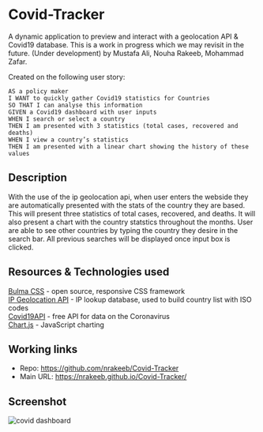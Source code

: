# Covid-Tracker

A dynamic application to preview and interact with a geolocation API & Covid19 database.
This is a work in progress which we may revisit in the future. 
(Under development) by Mustafa Ali, Nouha Rakeeb, Mohammad Zafar. 

Created on the following user story:

```
AS a policy maker
I WANT to quickly gather Covid19 statistics for Countries
SO THAT I can analyse this information 
GIVEN a Covid19 dashboard with user inputs
WHEN I search or select a country 
THEN I am presented with 3 statistics (total cases, recovered and deaths) 
WHEN I view a country’s statistics
THEN I am presented with a linear chart showing the history of these values

```
## Description
With the use of the ip geolocation api, when user enters the webside they are automatically presented with the stats of the country they are based.
This will present three statistics of total cases, recovered, and deaths. It will also present a chart with the country statstics throughout the months.
User are able to see other countries by typing the country they desire in the search bar. 
All previous searches will be displayed once input box is clicked.

## Resources & Technologies used  

[Bulma CSS](https://bulma.io/) - open source, responsive CSS framework  
[IP Geolocation API](https://ipgeolocation.io/) - IP lookup database, used to build country list with ISO codes  
[Covid19API](https://covid19api.com/) - free API for data on the Coronavirus  
[Chart.js](https://www.chartjs.org/) - JavaScript charting

## Working links 
* Repo: https://github.com/nrakeeb/Covid-Tracker
* Main URL: https://nrakeeb.github.io/Covid-Tracker/

## Screenshot

![covid dashboard](https://user-images.githubusercontent.com/82734765/146660473-0274e075-d872-442e-8184-26b3c83781db.PNG)

